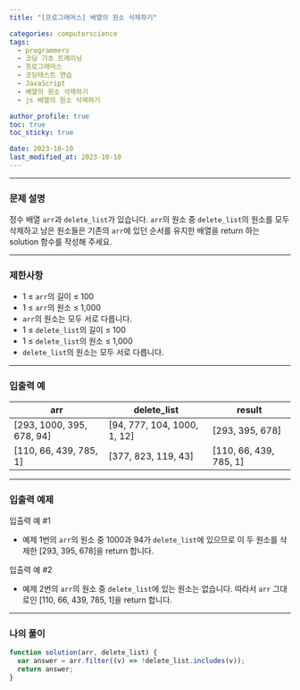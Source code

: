 ```yaml
---
title: "[프로그래머스] 배열의 원소 삭제하기"

categories: computerscience
tags:
  - programmers
  - 코딩 기초 트레이닝
  - 프로그래머스
  - 코딩테스트 연습
  - JavaScript
  - 배열의 원소 삭제하기
  - js 배열의 원소 삭제하기

author_profile: true
toc: true
toc_sticky: true

date: 2023-10-10
last_modified_at: 2023-10-10
---
```


---

### 문제 설명

정수 배열 `arr`과 `delete_list`가 있습니다. `arr`의 원소 중 `delete_list`의 원소를 모두 삭제하고 남은 원소들은 기존의 `arr`에 있던 순서를 유지한 배열을 return 하는 solution 함수를 작성해 주세요.

---

### 제한사항

- 1 ≤ `arr`의 길이 ≤ 100
- 1 ≤ `arr`의 원소 ≤ 1,000
- `arr`의 원소는 모두 서로 다릅니다.
- 1 ≤ `delete_list`의 길이 ≤ 100
- 1 ≤ `delete_list`의 원소 ≤ 1,000
- `delete_list`의 원소는 모두 서로 다릅니다.

---

### 입출력 예

| arr                       | delete_list                 | result                 |
| ------------------------- | --------------------------- | ---------------------- |
| [293, 1000, 395, 678, 94] | [94, 777, 104, 1000, 1, 12] | [293, 395, 678]        |
| [110, 66, 439, 785, 1]    | [377, 823, 119, 43]         | [110, 66, 439, 785, 1] |

---

### 입출력 예제

입출력 예 #1

- 예제 1번의 `arr`의 원소 중 1000과 94가 `delete_list`에 있으므로 이 두 원소를 삭제한 [293, 395, 678]을 return 합니다.

입출력 예 #2

- 예제 2번의 `arr`의 원소 중 `delete_list`에 있는 원소는 없습니다. 따라서 `arr` 그대로인 [110, 66, 439, 785, 1]을 return 합니다.

---

### 나의 풀이

```jsx
function solution(arr, delete_list) {
  var answer = arr.filter((v) => !delete_list.includes(v));
  return answer;
}
```
